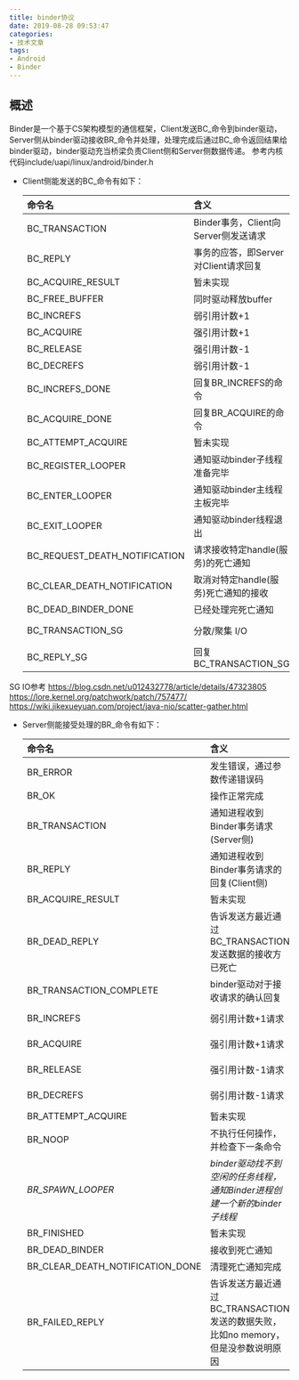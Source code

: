```yaml
---
title: binder协议
date: 2019-08-28 09:53:47
categories:
- 技术文章
tags:
- Android
- Binder
---
```


## 概述
Binder是一个基于CS架构模型的通信框架，Client发送BC_命令到binder驱动，Server侧从binder驱动接收BR_命令并处理，处理完成后通过BC_命令返回结果给binder驱动，binder驱动充当桥梁负责Client侧和Server侧数据传递。 
参考内核代码include/uapi/linux/android/binder.h
- Client侧能发送的BC_命令有如下：  

    |  命令名                       | 含义                                 | 参数类型                          |
    |  :----                        | :----                                | :----                             |
    | BC_TRANSACTION                | Binder事务，Client向Server侧发送请求 | struct binder_transaction_data    |
    | BC_REPLY                      | 事务的应答，即Server对Client请求回复 | struct binder_transaction_data    |
    | BC_ACQUIRE_RESULT             | 暂未实现                             | /                                 |
    | BC_FREE_BUFFER                | 同时驱动释放buffer                   | binder_uintptr_t                  |
    | BC_INCREFS                    | 弱引用计数+1                         | __u32                             |
    | BC_ACQUIRE                    | 强引用计数+1                         | __u32                             |
    | BC_RELEASE                    | 强引用计数-1                         | __u32                             |
    | BC_DECREFS                    | 弱引用计数-1                         | __u32                             |
    | BC_INCREFS_DONE               | 回复BR_INCREFS的命令                 | struct binder_ptr_cookie          |
    | BC_ACQUIRE_DONE               | 回复BR_ACQUIRE的命令                 | struct binder_ptr_cookie          |
    | BC_ATTEMPT_ACQUIRE            | 暂未实现                             | /                                 |
    | BC_REGISTER_LOOPER            | 通知驱动binder子线程准备完毕         | void                              |
    | BC_ENTER_LOOPER               | 通知驱动binder主线程主板完毕         | void                              |
    | BC_EXIT_LOOPER                | 通知驱动binder线程退出               | void                              |
    | BC_REQUEST_DEATH_NOTIFICATION | 请求接收特定handle(服务)的死亡通知   | struct binder_handle_cookie       |
    | BC_CLEAR_DEATH_NOTIFICATION   | 取消对特定handle(服务)死亡通知的接收 | struct binder_handle_cookie       |
    | BC_DEAD_BINDER_DONE           | 已经处理完死亡通知                   | binder_uintptr_t                  |
    | BC_TRANSACTION_SG             | 分散/聚集 I/O                        | struct binder_transaction_data_sg |
    | BC_REPLY_SG                   | 回复BC_TRANSACTION_SG                | struct binder_transaction_data_sg |

SG IO参考
https://blog.csdn.net/u012432778/article/details/47323805
https://lore.kernel.org/patchwork/patch/757477/
https://wiki.jikexueyuan.com/project/java-nio/scatter-gather.html

- Server侧能接受处理的BR_命令有如下：  

    |  命令名                          | 含义                                                                              | 参数类型                       |
    |  :----                           | :----                                                                             | :----                          |
    | BR_ERROR                         | 发生错误，通过参数传递错误码                                                      | __s32                          |
    | BR_OK                            | 操作正常完成                                                                      | void                           |
    | BR_TRANSACTION                   | 通知进程收到Binder事务请求(Server侧)                                              | struct binder_transaction_data |
    | BR_REPLY                         | 通知进程收到Binder事务请求的回复(Client侧)                                        | struct binder_transaction_data |
    | BR_ACQUIRE_RESULT                | 暂未实现                                                                          | /                              |
    | BR_DEAD_REPLY                    | 告诉发送方最近通过BC_TRANSACTION发送数据的接收方已死亡                            | void                           |
    | BR_TRANSACTION_COMPLETE          | binder驱动对于接收请求的确认回复                                                  | void                           |
    | BR_INCREFS                       | 弱引用计数+1请求                                                                  | struct binder_ptr_cookie       |
    | BR_ACQUIRE                       | 强引用计数+1请求                                                                  | struct binder_ptr_cookie       |
    | BR_RELEASE                       | 强引用计数-1请求                                                                  | struct binder_ptr_cookie       |
    | BR_DECREFS                       | 弱引用计数-1请求                                                                  | struct binder_ptr_cookie       |
    | BR_ATTEMPT_ACQUIRE               | 暂未实现                                                                          | /                              |
    | BR_NOOP                          | 不执行任何操作，并检查下一条命令                                                  | void                           |
    | *BR_SPAWN_LOOPER*                | *binder驱动找不到空闲的任务线程，通知Binder进程创建一个新的binder子线程*          | void                           |
    | BR_FINISHED                      | 暂未实现                                                                          | /                              |
    | BR_DEAD_BINDER                   | 接收到死亡通知                                                                    | binder_uintptr_t               |
    | BR_CLEAR_DEATH_NOTIFICATION_DONE | 清理死亡通知完成                                                                  | binder_uintptr_t               |
    | BR_FAILED_REPLY                  | 告诉发送方最近通过BC_TRANSACTION发送的数据失败，比如no memory，但是没参数说明原因 | void                           |

